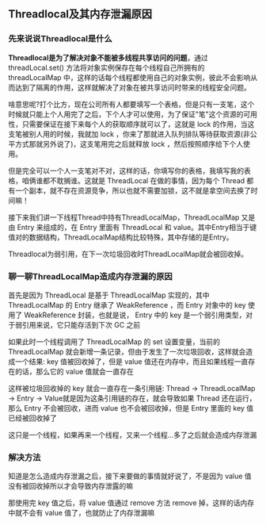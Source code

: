 ## Threadlocal及其内存泄漏原因

### 先来说说Threadlocal是什么

**Threadlocal是为了解决对象不能被多线程共享访问的问题**，通过 threadLocal.set() 方法将对象实例保存在每个线程自己所拥有的 threadLocalMap 中，这样的话每个线程都使用自己的对象实例，彼此不会影响从而达到了隔离的作用，这样就解决了对象在被共享访问时带来的线程安全问题。

啥意思呢?打个比方，现在公司所有人都要填写一个表格，但是只有一支笔，这个时候就只能上个人用完了之后，下个人才可以使用，为了保证"笔"这个资源的可用性，只需要保证在接下来每个人的获取顺序就可以了，这就是 lock 的作用，当这支笔被别人用的时候，我就加 lock ，你来了那就进入队列排队等待获取资源(非公平方式那就另外说了)，这支笔用完之后就释放 lock ，然后按照顺序给下个人使用。

但是完全可以一个人一支笔对不对，这样的话，你填写你的表格，我填写我的表格，咱俩谁都不耽搁谁。这就是 ThreadLocal 在做的事情，因为每个 Thread 都有一个副本，就不存在资源竞争，所以也就不需要加锁，这不就是拿空间去换了时间嘛！

接下来我们讲一下线程Thread中持有ThreadLocalMap，ThreadLocalMap 又是由 Entry 来组成的，在 Entry 里面有 ThreadLocal 和 value。其中Entry相当于键值对的数据结构，ThreadLocalMap结构比较特殊，其中存储的是Entry。

Threadlocal为弱引用，在下一次垃圾回收时ThreadLocalMap就会被回收掉。



### 聊一聊ThreadLocalMap造成内存泄漏的原因

首先是因为 ThreadLocal 是基于 ThreadLocalMap 实现的，其中 ThreadLocalMap 的 Entry 继承了 WeakReference ，而 Entry 对象中的 key 使用了 WeakReference 封装，也就是说， Entry 中的 key 是一个弱引用类型，对于弱引用来说，它只能存活到下次 GC 之前

如果此时一个线程调用了 ThreadLocalMap 的 set 设置变量，当前的 ThreadLocalMap 就会新增一条记录，但由于发生了一次垃圾回收，这样就会造成一个结果: key 值被回收掉了，但是 value 值还在内存中，而且如果线程一直存在的话，那么它的 value 值就会一直存在

这样被垃圾回收掉的 key 就会一直存在一条引用链: Thread -> ThreadLocalMap -> Entry -> Value就是因为这条引用链的存在，就会导致如果 Thread 还在运行，那么 Entry 不会被回收，进而 value 也不会被回收掉，但是 Entry 里面的 key 值已经被回收掉了

这只是一个线程，如果再来一个线程，又来一个线程…多了之后就会造成内存泄漏



### 解决方法

知道是怎么造成内存泄漏之后，接下来要做的事情就好说了，不是因为 value 值没有被回收掉所以才会导致内存泄露的嘛

那使用完 key 值之后，将 value 值通过 remove 方法 remove 掉，这样的话内存中就不会有 value 值了，也就防止了内存泄漏嘛
